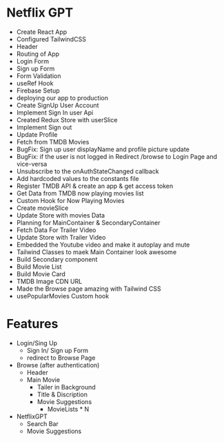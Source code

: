 # Netflix GPT

- Create React App
- Configured TailwindCSS
- Header
- Routing of App
- Login Form
- Sign up Form
- Form Validation
- useRef Hook
- Firebase Setup
- deploying our app to production
- Create SignUp User Account
- Implement Sign In user Api
- Created Redux Store with userSlice
- Implement Sign out
- Update Profile
- Fetch from TMDB Movies
- BugFix: Sign up user displayName and profile picture update
- BugFix: if the user is not logged in Redirect /browse to Login Page and vice-versa
- Unsubscribe to the onAuthStateChanged callback 
- Add hardcoded values to the constants file
- Register TMDB API & create an app & get access token
- Get Data from TMDB now playing movies list
- Custom Hook for Now Playing Movies
- Create movieSlice
- Update Store with movies Data
- Planning for MainContainer & SecondaryContainer
- Fetch Data For Trailer Video
- Update Store with Trailer Video
- Embedded the Youtube video and make it autoplay and mute
- Tailwind Classes to maek Main Container look awesome
- Build Secondary component
- Build Movie List
- Build Movie Card
- TMDB Image CDN URL
- Made the Browse page amazing with Tailwind CSS
- usePopularMovies Custom hook



# Features
- Login/Sing Up
    - Sign In/ Sign up Form
    - redirect to Browse Page 
- Browse (after authentication)
    - Header
    - Main Movie
        - Tailer in Background
        - Title & Discription
        - Movie Suggestions
            - MovieLists * N
- NetflixGPT
    - Search Bar
    - Movie Suggestions 